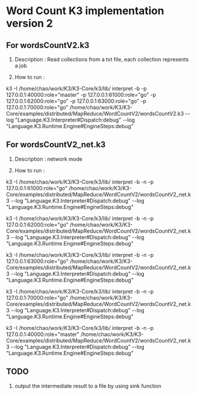 Word Count K3 implementation version 2
======================================

For wordsCountV2.k3
---------------------

1. Description : Read collections from a txt file, each collection represents a job

2. How to run : 

k3 -I /home/chao/work/K3/K3-Core/k3/lib/ interpret -b -p 127.0.0.1:40000:role=\"master\" -p 127.0.0.1:61000:role=\"go\" -p 127.0.0.1:62000:role=\"go\" -p 127.0.0.1:63000:role=\"go\" -p 127.0.0.1:70000:role=\"go\"  /home/chao/work/K3/K3-Core/examples/distributed/MapReduce/WordCountV2/wordsCountV2.k3 --log "Language.K3.Interpreter#Dispatch:debug" --log "Language.K3.Runtime.Engine#EngineSteps:debug"

For wordsCountV2_net.k3
------------------------

1. Description : network mode

2. How to run : 

k3 -I /home/chao/work/K3/K3-Core/k3/lib/ interpret -b -n -p 127.0.0.1:61000:role=\"go\" /home/chao/work/K3/K3-Core/examples/distributed/MapReduce/WordCountV2/wordsCountV2_net.k3 --log "Language.K3.Interpreter#Dispatch:debug" --log "Language.K3.Runtime.Engine#EngineSteps:debug"

k3 -I /home/chao/work/K3/K3-Core/k3/lib/ interpret -b -n -p 127.0.0.1:62000:role=\"go\" /home/chao/work/K3/K3-Core/examples/distributed/MapReduce/WordCountV2/wordsCountV2_net.k3 --log "Language.K3.Interpreter#Dispatch:debug" --log "Language.K3.Runtime.Engine#EngineSteps:debug"

k3 -I /home/chao/work/K3/K3-Core/k3/lib/ interpret -b -n -p 127.0.0.1:63000:role=\"go\" /home/chao/work/K3/K3-Core/examples/distributed/MapReduce/WordCountV2/wordsCountV2_net.k3 --log "Language.K3.Interpreter#Dispatch:debug" --log "Language.K3.Runtime.Engine#EngineSteps:debug"

k3 -I /home/chao/work/K3/K3-Core/k3/lib/ interpret -b -n -p 127.0.0.1:70000:role=\"go\" /home/chao/work/K3/K3-Core/examples/distributed/MapReduce/WordCountV2/wordsCountV2_net.k3 --log "Language.K3.Interpreter#Dispatch:debug" --log "Language.K3.Runtime.Engine#EngineSteps:debug"

k3 -I /home/chao/work/K3/K3-Core/k3/lib/ interpret -b -n -p 127.0.0.1:40000:role=\"master\" /home/chao/work/K3/K3-Core/examples/distributed/MapReduce/WordCountV2/wordsCountV2_net.k3 --log "Language.K3.Interpreter#Dispatch:debug" --log "Language.K3.Runtime.Engine#EngineSteps:debug"

TODO
----

1. output the intermediate result to a file by using sink function
